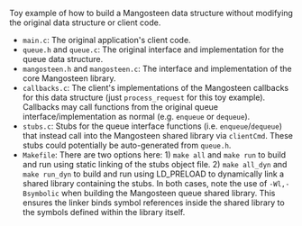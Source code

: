 Toy example of how to build a Mangosteen data structure without modifying the original data structure or client code.

- `main.c`: The original application's client code. 
- `queue.h` and `queue.c`: The original interface and implementation for the queue data structure.
- `mangosteen.h` and `mangosteen.c`: The interface and implementation of the core Mangosteen library.
- `callbacks.c`: The client's implementations of the Mangosteen callbacks for this data structure (just `process_request` for this toy example). Callbacks may call functions from the original queue interface/implementation as normal (e.g. `enqueue` or `dequeue`).
- `stubs.c`: Stubs for the queue interface functions (i.e. `enqueue`/`dequeue`) that instead call into the Mangosteen shared library via `clientCmd`. These stubs could potentially be auto-generated from `queue.h`.
- `Makefile`: There are two options here: 1) `make all` and `make run` to build and run using static linking of the stubs object file. 2) `make all_dyn` and `make run_dyn` to build and run using LD_PRELOAD to dynamically link a shared library containing the stubs. In both cases, note the use of `-Wl,-Bsymbolic` when building the Mangosteen queue shared library. This ensures the linker binds symbol references inside the shared library to the symbols defined within the library itself. 
